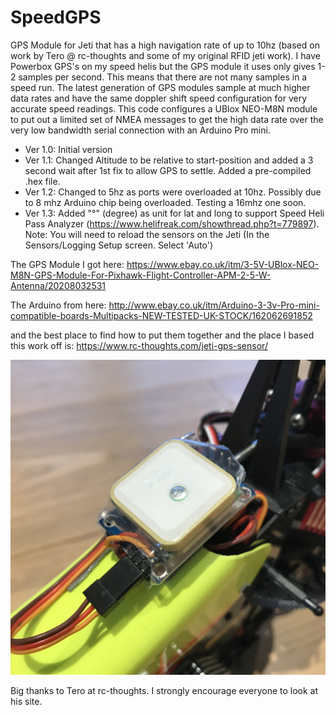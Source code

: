 # SpeedGPS
GPS Module for Jeti that has a high navigation rate of up to 10hz (based on work by Tero @ rc-thoughts and some of my original RFID jeti work). I have Powerbox GPS's on my speed helis but the GPS module it uses only gives 1-2 samples per second. This means that there are not many samples in a speed run. The latest generation of GPS modules sample at much higher data rates and have the same doppler shift speed configuration for very accurate speed readings. This code configures a UBlox NEO-M8N module to put out a limited set of NMEA messages to get the high data rate over the very low bandwidth serial connection with an Arduino Pro mini. 

* Ver 1.0: Initial version
* Ver 1.1: Changed Altitude to be relative to start-position and added a 3 second wait after 1st fix to allow GPS to settle. Added a pre-compiled .hex file.
* Ver 1.2: Changed to 5hz as ports were overloaded at 10hz. Possibly due to 8 mhz Arduino chip being overloaded. Testing a 16mhz one soon. 
* Ver 1.3: Added "°" (degree) as unit for lat and long to support Speed Heli Pass Analyzer (https://www.helifreak.com/showthread.php?t=779897). Note: You will need to reload the sensors on the Jeti (In the Sensors/Logging Setup screen. Select 'Auto') 

The GPS Module I got here:
https://www.ebay.co.uk/itm/3-5V-UBlox-NEO-M8N-GPS-Module-For-Pixhawk-Flight-Controller-APM-2-5-W-Antenna/20208032531

The Arduino from here:
http://www.ebay.co.uk/itm/Arduino-3-3v-Pro-mini-compatible-boards-Multipacks-NEW-TESTED-UK-STOCK/162062691852
 
and the best place to find how to put them together and the place I based this work off is:
https://www.rc-thoughts.com/jeti-gps-sensor/

![alt text](https://github.com/AlCormack/SpeedGPS/blob/master/images/GPSModule.jpg "SpeedGPS on Gaui X3L")

Big thanks to Tero at rc-thoughts. I strongly encourage everyone to look at his site. 

